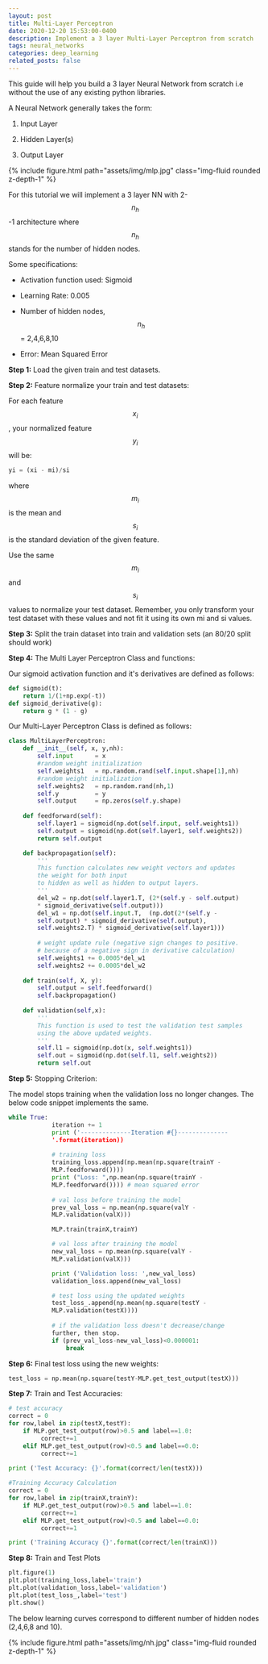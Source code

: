 ```yaml
---
layout: post
title: Multi-Layer Perceptron
date: 2020-12-20 15:53:00-0400
description: Implement a 3 layer Multi-Layer Perceptron from scratch
tags: neural_networks
categories: deep_learning
related_posts: false
---
```

This guide will help you build a 3 layer Neural Network from scratch i.e without the use of any existing python libraries.

A Neural Network generally takes the form:

1. Input Layer 

2. Hidden Layer(s)

3. Output Layer


<div class="row mt-3">
    <div class="col-sm mt-3 mt-md-0">
        {% include figure.html path="assets/img/mlp.jpg" class="img-fluid rounded z-depth-1" %}
    </div>
</div>


For this tutorial we will implement a 3 layer NN with 2-$$n_h$$-1 architecture where $$n_h$$ stands for the number of hidden nodes. 

Some specifications:

- Activation function used: Sigmoid 

- Learning Rate: 0.005

- Number of hidden nodes, $$ n_h $$ = 2,4,6,8,10

- Error: Mean Squared Error


**Step 1:** Load the given train and test datasets. 

**Step 2:** Feature normalize your train and test datasets: 

For each feature $$ x_i $$ , your normalized feature $$ y_i $$  will be:


```python
yi = (xi - mi)/si      
```
where $$ m_i $$  is the mean and 
$$ s_i $$  is the standard deviation of the given feature.


Use the same $$ m_i $$ and $$ s_i $$ values to normalize your test dataset. Remember, you only transform your test dataset with these values and not fit it using its own mi and si values.

**Step 3:** Split the train dataset into train and validation sets (an 80/20 split should work)

**Step 4:** The Multi Layer Perceptron Class and functions:

Our sigmoid activation function and it's derivatives are defined as follows:

```python
def sigmoid(t):
    return 1/(1+np.exp(-t))
def sigmoid_derivative(g):
    return g * (1 - g)
```

Our Multi-Layer Perceptron Class is defined as follows:

```python
class MultiLayerPerceptron:
    def __init__(self, x, y,nh):
        self.input      = x
        #random weight initialization
        self.weights1   = np.random.rand(self.input.shape[1],nh) 
        #random weight initialization
        self.weights2   = np.random.rand(nh,1)
        self.y          = y
        self.output     = np.zeros(self.y.shape)
        
    def feedforward(self):
        self.layer1 = sigmoid(np.dot(self.input, self.weights1))
        self.output = sigmoid(np.dot(self.layer1, self.weights2))
        return self.output

    def backpropagation(self):
        '''
        This function calculates new weight vectors and updates 
        the weight for both input 
        to hidden as well as hidden to output layers. 
        '''
        del_w2 = np.dot(self.layer1.T, (2*(self.y - self.output)         
        * sigmoid_derivative(self.output)))
        del_w1 = np.dot(self.input.T,  (np.dot(2*(self.y - 
        self.output) * sigmoid_derivative(self.output),                 
        self.weights2.T) * sigmoid_derivative(self.layer1)))
        
        # weight update rule (negative sign changes to positive. 
        # because of a negative sign in derivative calculation)
        self.weights1 += 0.0005*del_w1
        self.weights2 += 0.0005*del_w2
    
    def train(self, X, y):
        self.output = self.feedforward()
        self.backpropagation()
    
    def validation(self,x):
        '''
        This function is used to test the validation test samples 
        using the above updated weights.
        '''
        self.l1 = sigmoid(np.dot(x, self.weights1))
        self.out = sigmoid(np.dot(self.l1, self.weights2))
        return self.out
```

**Step 5:** Stopping Criterion: 

The model stops training when the validation loss no longer changes. The below code snippet implements the same. 

```python
while True:
            iteration += 1
            print ('--------------Iteration #{}-------------- 
            '.format(iteration))
            
            # training loss
            training_loss.append(np.mean(np.square(trainY - 
            MLP.feedforward())))
            print ("Loss: ",np.mean(np.square(trainY - 
            MLP.feedforward()))) # mean squared error
            
            # val loss before training the model
            prev_val_loss = np.mean(np.square(valY - 
            MLP.validation(valX)))

            MLP.train(trainX,trainY)

            # val loss after training the model
            new_val_loss = np.mean(np.square(valY - 
            MLP.validation(valX)))

            print ('Validation loss: ',new_val_loss)
            validation_loss.append(new_val_loss)

            # test loss using the updated weights
            test_loss_.append(np.mean(np.square(testY - 
            MLP.validation(testX))))
            
            # if the validation loss doesn't decrease/change 
            further, then stop.
            if (prev_val_loss-new_val_loss)<0.000001:
                break
```

**Step 6:** Final test loss using the new weights: 

```python
test_loss = np.mean(np.square(testY-MLP.get_test_output(testX)))
```

**Step 7:** Train and Test Accuracies:

```python
# test accuracy
correct = 0
for row,label in zip(testX,testY):
    if MLP.get_test_output(row)>0.5 and label==1.0:
         correct+=1
    elif MLP.get_test_output(row)<0.5 and label==0.0:
         correct+=1

print ('Test Accuracy: {}'.format(correct/len(testX)))
 
#Training Accuracy Calculation
correct = 0
for row,label in zip(trainX,trainY):
    if MLP.get_test_output(row)>0.5 and label==1.0:
         correct+=1
    elif MLP.get_test_output(row)<0.5 and label==0.0:
         correct+=1

print ('Training Accuracy {}'.format(correct/len(trainX)))
```

**Step 8:** Train and Test Plots

```python
plt.figure(1)
plt.plot(training_loss,label='train')
plt.plot(validation_loss,label='validation')
plt.plot(test_loss_,label='test')
plt.show()
```

The below learning curves correspond to different number of hidden nodes (2,4,6,8 and 10). 

<div class="row mt-3">
    <div class="col-sm mt-3 mt-md-0">
        {% include figure.html path="assets/img/nh.jpg" class="img-fluid rounded z-depth-1" %}
    </div>
</div>
